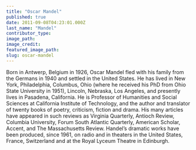 ```yaml
---
title: "Oscar Mandel"
published: true
date: 2011-09-08T04:23:01.000Z
last_name: "Mandel"
contributor_type:
image_path:
image_credit:
featured_image_path:
slug: oscar-mandel
---
```


Born in Antwerp, Belgium in 1926, Oscar Mandel fled with his family from the Germans in 1940 and settled in the United States. He has lived in New York, Philadelphia, Columbus, Ohio (where he received his PhD from Ohio State University in 1951), Lincoln, Nebraska, Los Angeles, and presently lives in Pasadena, California. He is Professor of Humanities and Social Sciences at California Institute of Technology, and the author and translator of twenty books of poetry, criticism, fiction and drama. His many articles have appeared in such reviews as Virginia Quarterly, Antioch Review, Columbia University, Forum South Atlantic Quarterly, American Scholar, Accent, and The Massachusetts Review. Handel’s dramatic works have been produced, since 1961, on radio and in theaters in the United States, France, Switzerland and at the Royal Lyceum Theatre in Edinburgh.


